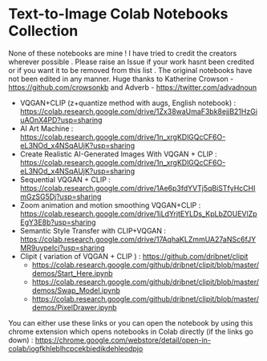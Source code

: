 # Text-to-Image Colab Notebooks Collection
None of these notebooks are mine ! I have tried to credit the creators wherever possible . Please raise an Issue if your work hasnt been credited or if you want it to be removed from this list . The original notebooks have not been edited in any manner.
Huge thanks to Katherine Crowson - https://github.com/crowsonkb and Adverb - https://twitter.com/advadnoun 

- VQGAN+CLIP (z+quantize method with augs, English notebook) : https://colab.research.google.com/drive/1Zx38waUmaF3bk8ejjB21HzGiuAOnX4PD?usp=sharing
- AI Art Machine : https://colab.research.google.com/drive/1n_xrgKDlGQcCF6O-eL3NOd_x4NSqAUjK?usp=sharing
- Create Realistic AI-Generated Images With VQGAN + CLIP : https://colab.research.google.com/drive/1n_xrgKDlGQcCF6O-eL3NOd_x4NSqAUjK?usp=sharing
- Sequential VQGAN + CLIP : https://colab.research.google.com/drive/1Ae6p3fdYVTj5qBiSTfyHcCHImGzSG5Dj?usp=sharing
- Zoom animation and motion smoothing VQGAN+CLIP : https://colab.research.google.com/drive/1iLdYrjtEYLDs_KpLbZOUEVlZpEgY3E8b?usp=sharing
- Semantic Style Transfer with CLIP+VQGAN : https://colab.research.google.com/drive/17AqhaKLZmmUA27aNSc6fJYMR9uypeIci?usp=sharing
- Clipit ( variation of VQGAN + CLIP ) : https://github.com/dribnet/clipit
  - https://colab.research.google.com/github/dribnet/clipit/blob/master/demos/Start_Here.ipynb
  - https://colab.research.google.com/github/dribnet/clipit/blob/master/demos/Swap_Model.ipynb
  - https://colab.research.google.com/github/dribnet/clipit/blob/master/demos/PixelDrawer.ipynb 


You can either use these links or you can open the notebook by using this chrome extension which opens notebooks in Colab directly (if the links go down)  : https://chrome.google.com/webstore/detail/open-in-colab/iogfkhleblhcpcekbiedikdehleodpjo
